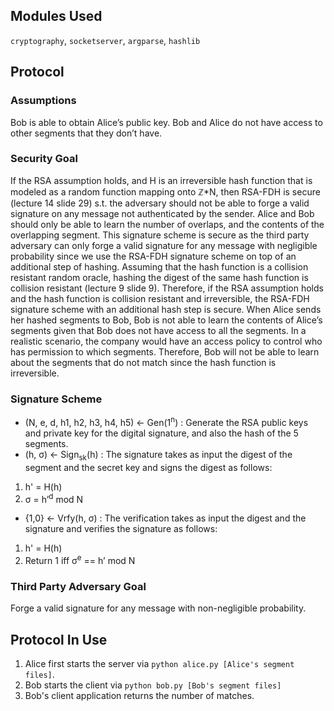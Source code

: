 

## Modules Used

`cryptography`, `socketserver`, `argparse`, `hashlib`

## Protocol

### Assumptions

Bob is able to obtain Alice’s public key. Bob and Alice do not have access to other segments that they don’t have.

### Security Goal

If the RSA assumption holds, and H is an irreversible hash function that is modeled as a random function mapping onto ℤ*N, then RSA-FDH is secure (lecture 14 slide 29) s.t. the adversary should not be able to forge a valid signature on any message not authenticated by the sender. Alice and Bob should only be able to learn the number of overlaps, and the contents of the overlapping segment. This signature scheme is secure as the third party adversary can only forge a valid signature for any message with negligible probability since we use the RSA-FDH signature scheme on top of an additional step of hashing. Assuming that the hash function is a collision resistant random oracle, hashing the digest of the same hash function is collision resistant (lecture 9 slide 9). Therefore, if the RSA assumption holds and the hash function is collision resistant and irreversible, the RSA-FDH signature scheme with an additional hash step is secure. When Alice sends her hashed segments to Bob, Bob is not able to learn the contents of Alice’s segments given that Bob does not have access to all the segments. In a realistic scenario, the company would have an access policy to control who has permission to which segments. Therefore, Bob will not be able to learn about the segments that do not match since the hash function is irreversible.

### Signature Scheme

- (N, e, d, h1, h2, h3, h4, h5) <- Gen(1<sup>n</sup>) : Generate the RSA public keys and private key for the digital signature, and also the hash of the 5 segments.
- (h, σ) <- Sign<sub>sk</sub>(h) : The signature takes as input the digest of the segment and the secret key and signs the digest as follows:
1. h' = H(h)
2. σ = h’<sup>d</sup> mod N
- {1,0} <- Vrfy(h, σ) : The verification takes as input the digest and the signature and verifies the signature as follows:
1. h' = H(h)
2. Return 1 iff σ<sup>e</sup> == h’ mod N

### Third Party Adversary Goal

Forge a valid signature for any message with non-negligible probability.

## Protocol In Use

1. Alice first starts the server via `python alice.py [Alice's segment files]`.
2. Bob starts the client via `python bob.py [Bob's segment files]`
3. Bob's client application returns the number of matches.